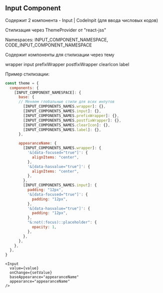 ## Input Component

Содержит 2 компонента - Input | CodeInpit (для ввода числовых кодов)

Стилизация через ThemeProvider от "react-jss"

Namespaces: INPUT_COMPONENT_NAMESPACE, CODE_INPUT_COMPONENT_NAMESPACE

Содержит компоненты для стилизации через тему

wrapper
input
prefixWrapper
postfixWrapper
clearIcon
label

Пример стилизации: 

```js script
const theme = {
  components: {
    [INPUT_COMPONENT_NAMESPACE]: {
      base: {
      // Меняем глобальные стили для всех инпутов
        [INPUT_COMPONENTS_NAMES.wrapper]: {},
        [INPUT_COMPONENTS_NAMES.input]: {},
        [INPUT_COMPONENTS_NAMES.prefixWrapper]: {},
        [INPUT_COMPONENTS_NAMES.postfixWrapper]: {},
        [INPUT_COMPONENTS_NAMES.clearIcon]: {},
        [INPUT_COMPONENTS_NAMES.label]: {},
      },

      appearanceName: {
        [INPUT_COMPONENTS_NAMES.wrapper]: {
          '&[data-focused="true"]': {
            alignItems: "center",
          },
          '&[data-hasvalue="true"]': {
            alignItems: "center",
          },
        },
        [INPUT_COMPONENTS_NAMES.input]: {
          padding: "12px",
          '&[data-focused="true"]': {
            padding: "12px",
          },
          '&[data-hasvalue="true"]': {
            padding: "12px",
          },
          "&:not(:focus)::placeholder": {
            opacity: 1,
          },
        },
      },
    },
  },
}
```


```JSX
<Input
  value={value}
  onChange={setValue}
  baseAppearance="appearanceName"
  appearance="appearanceName"
/>
```
